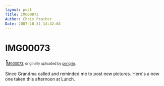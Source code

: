 ```yaml
---
layout: post
Title: IMG00073  
Author: Chris Prather
Date: 2007-10-31 14:42:04
---
```


# IMG00073
<style type="text/css">
.flickr-photo { border: solid 2px #000000; }
.flickr-yourcomment { }
.flickr-frame { text-align: left; padding: 3px; }
.flickr-caption { font-size: 0.8em; margin-top: 0px; }
</style>

<div class="flickr-frame">
	<a href="http://www.flickr.com/photos/perigrin/1808859463/" title="photo sharing"><img src="http://farm3.static.flickr.com/2166/1808859463_f4200eaf2c.jpg" class="flickr-photo" alt="" /></a>
<br />
	<span class="flickr-caption"><a href="http://www.flickr.com/photos/perigrin/1808859463/">IMG00073</a>, originally uploaded by <a href="http://www.flickr.com/people/perigrin/">perigrin</a>.</span>
</div>
				
<p class="flickr-yourcomment">
	Since Grandma called and reminded me to post new pictures. Here's a new one taken this afternoon at Lunch.
</p>
